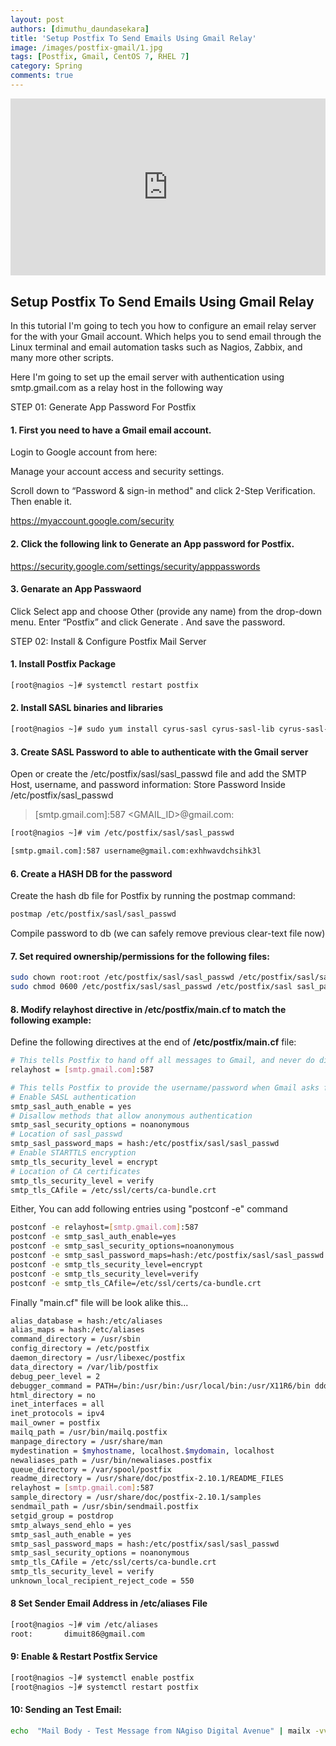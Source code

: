 ```yaml
---
layout: post
authors: [dimuthu_daundasekara]
title: 'Setup Postfix To Send Emails Using Gmail Relay'
image: /images/postfix-gmail/1.jpg
tags: [Postfix, Gmail, CentOS 7, RHEL 7]
category: Spring
comments: true
---
```


<style>.embed-container { position: relative; padding-bottom: 56.25%; height: 0; overflow: hidden; max-width: 100%; } .embed-container iframe, .embed-container object, .embed-container embed { position: absolute; top: 0; left: 0; width: 100%; height: 100%; }</style><div class='embed-container'><iframe src='https://www.youtube.com/embed/c1BWzUgGm6I?&autoplay=1' frameborder='0' allowfullscreen></iframe></div>

## Setup Postfix To Send Emails Using Gmail Relay

In this tutorial I'm going to tech you how to configure an email relay server for the with your Gmail account.
Which helps you to send email through the Linux terminal and email automation tasks such as Nagios, Zabbix, and many more other scripts.

Here I'm going to set up the email server with authentication using smtp.gmail.com as a relay host in the following way

STEP 01: Generate App Password For Postfix

#### 1. First you need to have a Gmail email account.

Login to Google account from here:

Manage your account access and security settings.

Scroll down to “Password & sign-in method" and click 2-Step Verification. Then enable it.

<a href="https://myaccount.google.com/security" target="_blank">https://myaccount.google.com/security</a>

#### 2. Click the following link to Generate an App password for Postfix.

<a href="https://security.google.com/settings/security/apppasswords" target="_blank">https://security.google.com/settings/security/apppasswords</a>

#### 3. Genarate an App Passwaord

Click Select app and choose Other (provide any name) from the drop-down menu. Enter “Postfix” and click Generate . And save the password.

STEP 02: Install & Configure Postfix Mail Server

#### 1. Install Postfix Package

```bash
[root@nagios ~]# systemctl restart postfix
```

#### 2. Install SASL binaries and libraries

```bash
[root@nagios ~]# sudo yum install cyrus-sasl cyrus-sasl-lib cyrus-sasl-plain
```

#### 3. Create SASL Password to able to authenticate with the Gmail server

Open or create the /etc/postfix/sasl/sasl_passwd file and add the SMTP Host, username, and password information:
Store Password Inside /etc/postfix/sasl_passwd

> [smtp.gmail.com]:587 <GMAIL_ID>@gmail.com:<APP PASSWORD>


```bash
[root@nagios ~]# vim /etc/postfix/sasl/sasl_passwd
```

```bash
[smtp.gmail.com]:587 username@gmail.com:exhhwavdchsihk3l
```

#### 6. Create a HASH DB for the password

Create the hash db file for Postfix by running the postmap command:

```bash
postmap /etc/postfix/sasl/sasl_passwd
```

Compile password to db (we can safely remove previous clear-text file now)

#### 7. Set required ownership/permissions for the following files:

```bash
sudo chown root:root /etc/postfix/sasl/sasl_passwd /etc/postfix/sasl/sasl_passwd.db
sudo chmod 0600 /etc/postfix/sasl/sasl_passwd /etc/postfix/sasl sasl_passwd.db
```

#### 8. Modify relayhost directive in /etc/postfix/main.cf to match the following example:

Define the following directives at the end of **/etc/postfix/main.cf** file:

```bash
# This tells Postfix to hand off all messages to Gmail, and never do direct delivery.
relayhost = [smtp.gmail.com]:587

# This tells Postfix to provide the username/password when Gmail asks for one.
# Enable SASL authentication
smtp_sasl_auth_enable = yes
# Disallow methods that allow anonymous authentication
smtp_sasl_security_options = noanonymous
# Location of sasl_passwd
smtp_sasl_password_maps = hash:/etc/postfix/sasl/sasl_passwd
# Enable STARTTLS encryption
smtp_tls_security_level = encrypt
# Location of CA certificates
smtp_tls_security_level = verify
smtp_tls_CAfile = /etc/ssl/certs/ca-bundle.crt
```

Either, You can add following entries using  "postconf -e" command

```bash
postconf -e relayhost=[smtp.gmail.com]:587
postconf -e smtp_sasl_auth_enable=yes
postconf -e smtp_sasl_security_options=noanonymous
postconf -e smtp_sasl_password_maps=hash:/etc/postfix/sasl/sasl_passwd
postconf -e smtp_tls_security_level=encrypt
postconf -e smtp_tls_security_level=verify
postconf -e smtp_tls_CAfile=/etc/ssl/certs/ca-bundle.crt
```



Finally "main.cf" file will be look alike this...

```bash
alias_database = hash:/etc/aliases
alias_maps = hash:/etc/aliases
command_directory = /usr/sbin
config_directory = /etc/postfix
daemon_directory = /usr/libexec/postfix
data_directory = /var/lib/postfix
debug_peer_level = 2
debugger_command = PATH=/bin:/usr/bin:/usr/local/bin:/usr/X11R6/bin ddd $daemon_directory/$process_name $process_id & sleep 5
html_directory = no
inet_interfaces = all
inet_protocols = ipv4
mail_owner = postfix
mailq_path = /usr/bin/mailq.postfix
manpage_directory = /usr/share/man
mydestination = $myhostname, localhost.$mydomain, localhost
newaliases_path = /usr/bin/newaliases.postfix
queue_directory = /var/spool/postfix
readme_directory = /usr/share/doc/postfix-2.10.1/README_FILES
relayhost = [smtp.gmail.com]:587
sample_directory = /usr/share/doc/postfix-2.10.1/samples
sendmail_path = /usr/sbin/sendmail.postfix
setgid_group = postdrop
smtp_always_send_ehlo = yes
smtp_sasl_auth_enable = yes
smtp_sasl_password_maps = hash:/etc/postfix/sasl/sasl_passwd
smtp_sasl_security_options = noanonymous
smtp_tls_CAfile = /etc/ssl/certs/ca-bundle.crt
smtp_tls_security_level = verify
unknown_local_recipient_reject_code = 550
```

#### 8 Set Sender Email Address in /etc/aliases File

```bash
[root@nagios ~]# vim /etc/aliases
root:       dimuit86@gmail.com
```

#### 9: Enable & Restart Postfix Service 
```bash
[root@nagios ~]# systemctl enable postfix
[root@nagios ~]# systemctl restart postfix
```




#### 10: Sending an Test Email:

```bash
echo  "Mail Body - Test Message from NAgiso Digital Avenue" | mailx -vvv -s "Subjct is Mail Sending from Digital Avenue" username@gmail.com
```



